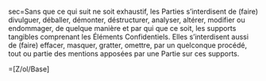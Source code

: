 

sec=Sans que ce qui suit ne soit exhaustif, les Parties s’interdisent de (faire) divulguer, déballer, démonter, déstructurer, analyser, altérer, modifier ou endommager, de quelque manière et par qui que ce soit, les supports tangibles comprenant les Éléments Confidentiels.  Elles s’interdisent aussi de (faire) effacer, masquer, gratter, omettre, par un quelconque procédé, tout ou partie des mentions apposées par une Partie sur ces supports.

=[Z/ol/Base]
